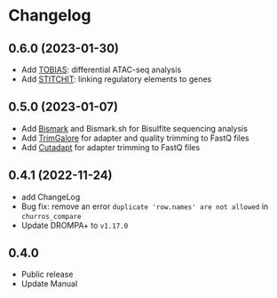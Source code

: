# Changelog

## 0.6.0 (2023-01-30)
- Add [TOBIAS](https://github.com/loosolab/TOBIAS): differential ATAC-seq analysis
- Add [STITCHIT](https://github.com/SchulzLab/STITCHIT): linking regulatory elements to genes

## 0.5.0 (2023-01-07)
- Add [Bismark](https://github.com/FelixKrueger/Bismark) and Bismark.sh for Bisulfite sequencing analysis
- Add [TrimGalore](https://github.com/FelixKrueger/TrimGalore) for adapter and quality trimming to FastQ files
- Add [Cutadapt](https://cutadapt.readthedocs.io/en/stable/index.html) for adapter trimming to FastQ files

## 0.4.1 (2022-11-24)
- add ChangeLog
- Bug fix: remove an error `duplicate 'row.names' are not allowed` in `churros_compare`
- Update DROMPA+ to `v1.17.0`

## 0.4.0
- Public release
- Update Manual
